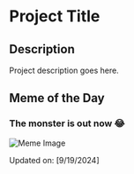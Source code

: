 # Project Title

## Description

Project description goes here.

## Meme of the Day

### The monster is out now 😂

![Meme Image](https://i.redd.it/xh6vcmz8khpd1.png)

Updated on: [9/19/2024]